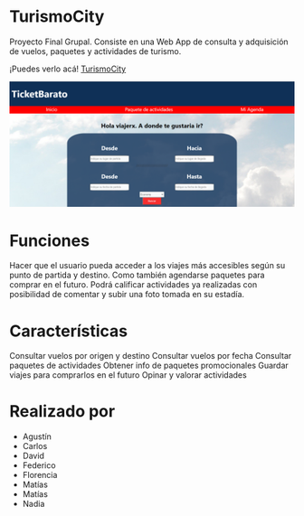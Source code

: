 # TurismoCity
Proyecto Final Grupal. Consiste en una Web App de consulta y adquisición de vuelos, paquetes y actividades de turismo.

¡Puedes verlo acá!
<a href="lowhenry-psi.vercel.app">TurismoCity
</a>

<img src="portada01.png" alt="portada">

# Funciones
Hacer que el usuario pueda acceder a los viajes más accesibles según su punto de partida y destino. Como también agendarse paquetes para comprar en el futuro. Podrá calificar actividades ya realizadas con posibilidad de comentar y subir una foto tomada en su estadía.

# Características
Consultar vuelos por origen y destino
Consultar vuelos por fecha
Consultar paquetes de actividades
Obtener info de paquetes promocionales
Guardar viajes para comprarlos en el futuro
Opinar y valorar actividades

# Realizado por
* Agustín
* Carlos
* David
* Federico
* Florencia
* Matías
* Matías
* Nadia
